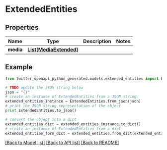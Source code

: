 # ExtendedEntities


## Properties
Name | Type | Description | Notes
------------ | ------------- | ------------- | -------------
**media** | [**List[MediaExtended]**](MediaExtended.md) |  | 

## Example

```python
from twitter_openapi_python_generated.models.extended_entities import ExtendedEntities

# TODO update the JSON string below
json = "{}"
# create an instance of ExtendedEntities from a JSON string
extended_entities_instance = ExtendedEntities.from_json(json)
# print the JSON string representation of the object
print ExtendedEntities.to_json()

# convert the object into a dict
extended_entities_dict = extended_entities_instance.to_dict()
# create an instance of ExtendedEntities from a dict
extended_entities_form_dict = extended_entities.from_dict(extended_entities_dict)
```
[[Back to Model list]](../README.md#documentation-for-models) [[Back to API list]](../README.md#documentation-for-api-endpoints) [[Back to README]](../README.md)


